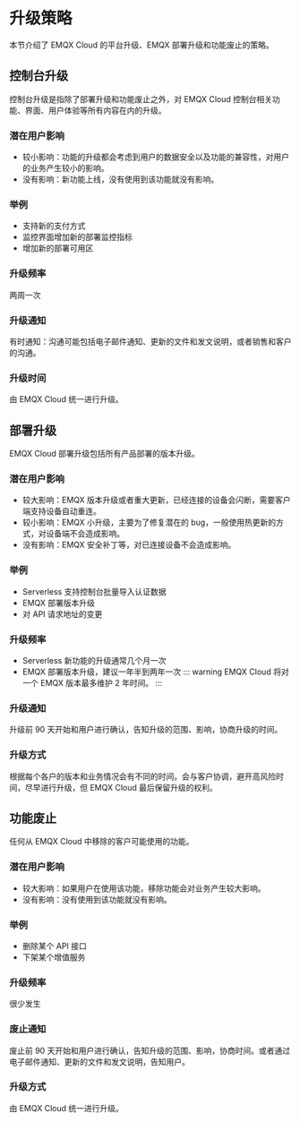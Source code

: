 # 升级策略

本节介绍了 EMQX Cloud 的平台升级、EMQX 部署升级和功能废止的策略。

## 控制台升级

控制台升级是指除了部署升级和功能废止之外，对 EMQX Cloud 控制台相关功能、界面、用户体验等所有内容在内的升级。

### 潜在用户影响
- 较小影响：功能的升级都会考虑到用户的数据安全以及功能的兼容性，对用户的业务产生较小的影响。
- 没有影响：新功能上线，没有使用到该功能就没有影响。

### 举例
- 支持新的支付方式
- 监控界面增加新的部署监控指标
- 增加新的部署可用区

### 升级频率
两周一次

### 升级通知
有时通知：沟通可能包括电子邮件通知、更新的文件和发文说明，或者销售和客户的沟通。

### 升级时间
由 EMQX Cloud 统一进行升级。


## 部署升级

EMQX Cloud 部署升级包括所有产品部署的版本升级。

### 潜在用户影响
- 较大影响：EMQX 版本升级或者重大更新，已经连接的设备会闪断，需要客户端支持设备自动重连。
- 较小影响：EMQX 小升级，主要为了修复潜在的 bug，一般使用热更新的方式，对设备端不会造成影响。
- 没有影响：EMQX 安全补丁等，对已连接设备不会造成影响。

### 举例
- Serverless 支持控制台批量导入认证数据
- EMQX 部署版本升级
- 对 API 请求地址的变更

### 升级频率
- Serverless 新功能的升级通常几个月一次
- EMQX 部署版本升级，建议一年半到两年一次
::: warning
EMQX Cloud 将对一个 EMQX 版本最多维护 2 年时间。
:::


### 升级通知
升级前 90 天开始和用户进行确认，告知升级的范围、影响，协商升级的时间。


### 升级方式
根据每个各户的版本和业务情况会有不同的时间。会与客户协调，避开高风险时间，尽早进行升级，但 EMQX Cloud 最后保留升级的权利。


## 功能废止
任何从 EMQX Cloud 中移除的客户可能使用的功能。


### 潜在用户影响
- 较大影响：如果用户在使用该功能，移除功能会对业务产生较大影响。
- 没有影响：没有使用到该功能就没有影响。

### 举例
- 删除某个 API 接口
- 下架某个增值服务

### 升级频率
很少发生

### 废止通知
废止前 90 天开始和用户进行确认，告知升级的范围、影响，协商时间。或者通过电子邮件通知、更新的文件和发文说明，告知用户。


### 升级方式
由 EMQX Cloud 统一进行升级。


